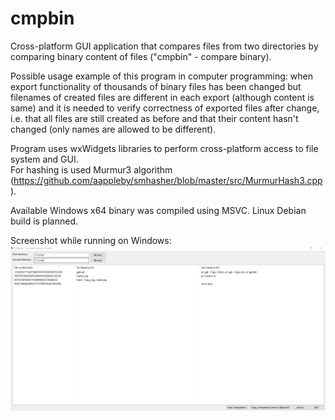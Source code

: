 # cmpbin
Cross-platform GUI application that compares files from two directories by comparing binary content of files ("cmpbin" - compare binary).  
  
Possible usage example of this program in computer programming: when export functionality of thousands of binary files has been changed but filenames of created files are different in each export (although content is same) and it is needed to verify correctness of exported files after change, i.e. that all files are still created as before and that their content hasn't changed (only names are allowed to be different).  

Program uses wxWidgets libraries to perform cross-platform access to file system and GUI.  
For hashing is used Murmur3 algorithm (https://github.com/aappleby/smhasher/blob/master/src/MurmurHash3.cpp).     

Available Windows x64 binary was compiled using MSVC. Linux Debian build is planned.     
      
Screenshot while running on Windows:
![screenshot](./screenshot.png?raw=true)
